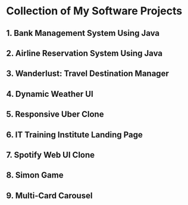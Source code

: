 # Collection of My Software Projects

 ## 1. **Bank Management System Using Java**
 ## 2. **Airline Reservation System Using Java**
 ## 3. **Wanderlust: Travel Destination Manager**
 ## 4. **Dynamic Weather UI**
 ## 5. **Responsive Uber Clone**
 ## 6. **IT Training Institute Landing Page**
 ## 7. **Spotify Web UI Clone**
 ## 8. **Simon Game**
 ## 9. **Multi-Card Carousel**

